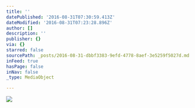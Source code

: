 ```yaml
---
title: ''
datePublished: '2016-08-31T07:30:59.413Z'
dateModified: '2016-08-31T07:23:28.896Z'
author: []
description: ''
publisher: {}
via: {}
starred: false
sourcePath: _posts/2016-08-31-dbbf3383-9efd-4778-8aef-3e5259f5027d.md
inFeed: true
hasPage: false
inNav: false
_type: MediaObject

---
```

![](https://the-grid-user-content.s3-us-west-2.amazonaws.com/46c79a9d-20a1-4aab-96f0-37f87c6a56fd.jpg)